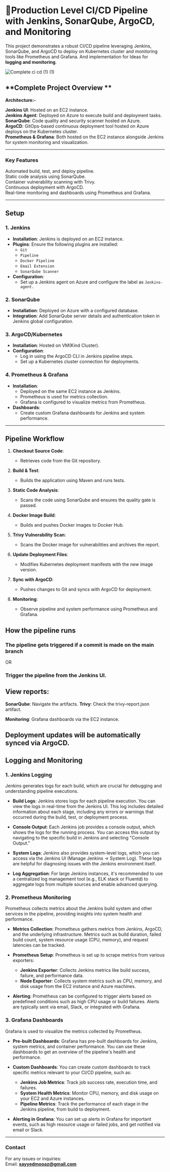 # **🚀Production Level CI/CD Pipeline with Jenkins, SonarQube, ArgoCD, and Monitoring**<br>
This project demonstrates a robust CI/CD pipeline leveraging Jenkins, SonarQube, and ArgoCD to deploy on Kubernetes cluster and monitoring tools like Prometheus and Grafana. And implementation for Ideas for **logging and monitoring**.

![Complete ci cd (1) (1)](https://github.com/user-attachments/assets/faadab4b-4a55-4442-b525-36986a9ec49e)

## **Complete Project Overview **

**Architecture:-**

**Jenkins UI**: Hosted on an EC2 instance.<br>
****Jenkins** Agent**: Deployed on Azure to execute build and deployment tasks.<br>
**SonarQube**: Code quality and security scanner hosted on Azure.<br>
**ArgoCD**: GitOps-based continuous deployment tool hosted on Azure deploys on the Kubernetes cluster.<br>
**Prometheus & Grafana**: Both hosted on the EC2 instance alongside Jenkins for system monitoring and visualization.<br>

---

### **Key Features**
Automated build, test, and deploy pipeline.<br>
Static code analysis using SonarQube.<br>
Container vulnerability scanning with Trivy.<br>
Continuous deployment with ArgoCD.<br>
Real-time monitoring and dashboards using Prometheus and Grafana.<br>

---

## Setup 

### 1. **Jenkins**
- **Installation**: Jenkins is deployed on an EC2 instance.
- **Plugins**: Ensure the following plugins are installed:
  - `Git`
  - `Pipeline`
  - `Docker Pipeline`
  - `Email Extension`
  - `SonarQube Scanner`
- **Configuration**:
  - Set up a Jenkins agent on Azure and configure the label as `Jenkins-agent.`

### 2. **SonarQube**
- **Installation**: Deployed on Azure with a configured database.
- **Integration**: Add SonarQube server details and authentication token in Jenkins global configuration.

### 3. **ArgoCD/Kubernetes**
- **Installation**: Hosted on VM(Kind Cluster).
- **Configuration**:
  - Log in using the ArgoCD CLI in Jenkins pipeline steps.
  - Set up a Kubernetes cluster connection for deployments.

### 4. **Prometheus & Grafana**
- **Installation**:
  - Deployed on the same EC2 instance as Jenkins.
  - Prometheus is used for metrics collection.
  - Grafana is configured to visualize metrics from Prometheus.
- **Dashboards**:
  - Create custom Grafana dashboards for Jenkins and system performance.

---
## Pipeline Workflow

1. **Checkout Source Code**:
   - Retrieves code from the Git repository.

2. **Build & Test**:
   - Builds the application using Maven and runs tests.

3. **Static Code Analysis**:
   - Scans the code using SonarQube and ensures the quality gate is passed.

4. **Docker Image Build**:
   - Builds and pushes Docker images to Docker Hub.

5. **Trivy Vulnerability Scan**:
   - Scans the Docker image for vulnerabilities and archives the report.

6. **Update Deployment Files**:
   - Modifies Kubernetes deployment manifests with the new image version.

7. **Sync with ArgoCD**:
   - Pushes changes to Git and syncs with ArgoCD for deployment.

8. **Monitoring**:
   - Observe pipeline and system performance using Prometheus and Grafana.


## How the pipeline runs
### The pipeline gets triggered if a commit is made on the main branch
OR
### Trigger the pipeline from the Jenkins UI.

## **View reports:**

**SonarQube**: Navigate the artifacts.
**Trivy**: Check the trivy-report.json artifact.

**Monitoring**:  Grafana dashboards via the EC2 instance.


## **Deployment updates will be automatically synced via ArgoCD.**

## Logging and Monitoring

### 1. **Jenkins Logging**

Jenkins generates logs for each build, which are crucial for debugging and understanding pipeline executions.

- **Build Logs**: Jenkins stores logs for each pipeline execution. You can view the logs in real-time from the Jenkins UI. This log includes detailed information about each stage, including any errors or warnings that occurred during the build, test, or deployment process.
  
- **Console Output**: Each Jenkins job provides a console output, which shows the logs for the running process. You can access this output by navigating to the specific build in Jenkins and selecting "Console Output."

- **System Logs**: Jenkins also provides system-level logs, which you can access via the Jenkins UI (Manage Jenkins → System Log). These logs are helpful for diagnosing issues with the Jenkins environment itself.

- **Log Aggregation**: For large Jenkins instances, it's recommended to use a centralized log management tool (e.g., ELK stack or Fluentd) to aggregate logs from multiple sources and enable advanced querying.

### 2. **Prometheus Monitoring**

Prometheus collects metrics about the Jenkins build system and other services in the pipeline, providing insights into system health and performance.

- **Metrics Collection**: Prometheus gathers metrics from Jenkins, ArgoCD, and the underlying infrastructure. Metrics such as build duration, failed build count, system resource usage (CPU, memory), and request latencies can be tracked.
  
- **Prometheus Setup**: Prometheus is set up to scrape metrics from various exporters:
  - **Jenkins Exporter**: Collects Jenkins metrics like build success, failure, and performance data.
  - **Node Exporter**: Collects system metrics such as CPU, memory, and disk usage from the EC2 instance and Azure machines.

- **Alerting**: Prometheus can be configured to trigger alerts based on predefined conditions such as high CPU usage or build failures. Alerts are typically sent via email, Slack, or integrated with Grafana.

### 3. **Grafana Dashboards**

Grafana is used to visualize the metrics collected by Prometheus.

- **Pre-built Dashboards**: Grafana has pre-built dashboards for Jenkins, system metrics, and container performance. You can use these dashboards to get an overview of the pipeline's health and performance.
  
- **Custom Dashboards**: You can create custom dashboards to track specific metrics relevant to your CI/CD pipeline, such as:
  - **Jenkins Job Metrics**: Track job success rate, execution time, and failures.
  - **System Health Metrics**: Monitor CPU, memory, and disk usage on your EC2 and Azure instances.
  - **Pipeline Metrics**: Track the performance of each stage in the Jenkins pipeline, from build to deployment.

- **Alerting in Grafana**: You can set up alerts in Grafana for important events, such as high resource usage or failed jobs, and get notified via email or Slack.

---

### **Contact**
For any issues or inquiries: <br>
Email: **sayyedmooaz@gmail.com**
